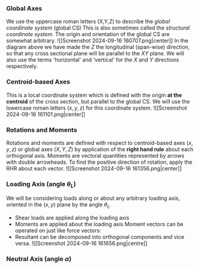 ### Global Axes
We use the uppercase roman letters (X,Y,Z) to describe the *global coordinate system* (global CS)
This is also sometimes called the *structural coordinate system*.
The origin and orientation of the global CS are somewhat arbitrary.
![[Screenshot 2024-09-16 160707.png|center]]
In the diagram above we have made the $Z$ the longitudinal (span-wise) direction, so that any cross sectional plane will be parallel to the $XY$ plane.
We will also use the terms 'horizontal' and 'vertical' for the $X$ and $Y$ directions respectively.
### Centroid-based Axes
This is a local coordinate system which is defined with the origin **at the centroid** of the cross section, but parallel to the global CS.
We will use the lowercase roman letters ($x,y,z$) for this coordinate system.
![[Screenshot 2024-09-16 161101.png|center]]
### Rotations and Moments
Rotations and moments are defined with respect to centroid-based axes ($x,y,z$) or global axes ($X,Y,Z$) by application of the **right hand rule** about each orthogonal axis.
Moments are vectoral quantities represented by arrows with double arrowheads.
To find the positive direction of rotation, apply the RHR about each vector.
![[Screenshot 2024-09-16 161356.png|center]]
### Loading Axis (angle $\theta_{L}$)
We will be considering loads along or about any arbitrary loading axis, oriented in the ($x,y$) plane by the angle $\theta_{L}$.
- Shear loads are applied along the loading axis
- Moments are applied about the loading axis
Moment vectors can be operated on just like force vectors:
- Resultant can be decomposed into orthogonal components and vice versa.
![[Screenshot 2024-09-16 161656.png|centre]]
### Neutral Axis (angle $\alpha$)
